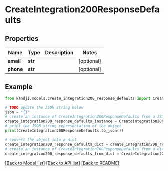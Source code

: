 # CreateIntegration200ResponseDefaults


## Properties

Name | Type | Description | Notes
------------ | ------------- | ------------- | -------------
**email** | **str** |  | [optional] 
**phone** | **str** |  | [optional] 

## Example

```python
from kandji.models.create_integration200_response_defaults import CreateIntegration200ResponseDefaults

# TODO update the JSON string below
json = "{}"
# create an instance of CreateIntegration200ResponseDefaults from a JSON string
create_integration200_response_defaults_instance = CreateIntegration200ResponseDefaults.from_json(json)
# print the JSON string representation of the object
print(CreateIntegration200ResponseDefaults.to_json())

# convert the object into a dict
create_integration200_response_defaults_dict = create_integration200_response_defaults_instance.to_dict()
# create an instance of CreateIntegration200ResponseDefaults from a dict
create_integration200_response_defaults_from_dict = CreateIntegration200ResponseDefaults.from_dict(create_integration200_response_defaults_dict)
```
[[Back to Model list]](../README.md#documentation-for-models) [[Back to API list]](../README.md#documentation-for-api-endpoints) [[Back to README]](../README.md)



